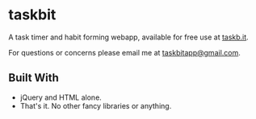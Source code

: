 # taskbit
A task timer and habit forming webapp, available for free use at [taskb.it](http://www.taskb.it/).

For questions or concerns please email me at [taskbitapp@gmail.com](mailto:taskbitapp@gmail.com).

## Built With

* jQuery and HTML alone.
* That's it. No other fancy libraries or anything.
